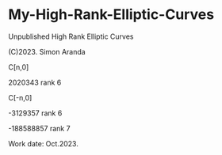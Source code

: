 # My-High-Rank-Elliptic-Curves
Unpublished High Rank Elliptic Curves

(C)2023. Simon Aranda

C[n,0]

2020343 rank 6

C[-n,0]

-3129357 rank 6

-188588857 rank 7

Work date: Oct.2023.


